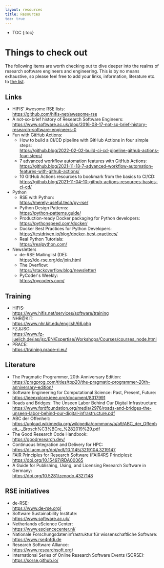 ```yaml
---
layout: resources
title: Resources
toc: true
---
```


- TOC
{:toc}

# Things to check out

The following items are worth checking out to dive deeper into the realms of research software engineers and engineering. This is by no means exhaustive, so please feel free to add your links, information, literature etc. to [the list](https://github.com/Helmholtz-HiRSE/helmholtz-hirse.github.io/blob/main/resources.md).


## Links

* HIFIS' Awesome RSE lists: <br> <https://github.com/hifis-net/awesome-rse>
* A not-so-brief history of Research Software Engineers: <br> <https://www.software.ac.uk/blog/2016-08-17-not-so-brief-history-research-software-engineers-0>
* Fun with [GitHub Actions](https://docs.github.com/en/actions):
    * How to build a CI/CD pipeline with GitHub Actions in four simple steps: <br> <https://github.blog/2022-02-02-build-ci-cd-pipeline-github-actions-four-steps/>
    * 7 advanced workflow automation features with GitHub Actions: <br> <https://github.blog/2021-11-18-7-advanced-workflow-automation-features-with-github-actions/>
    * 10 GitHub Actions resources to bookmark from the basics to CI/CD: <br> <https://github.blog/2021-11-04-10-github-actions-resources-basics-ci-cd/>
* Python
    * RSE with Python: <br> <https://merely-useful.tech/py-rse/>
    * Python Design Patterns:<br>  <https://python-patterns.guide/>
    * Production-ready Docker packaging for Python developers: <br> <https://pythonspeed.com/docker/>
    * Docker Best Practices for Python Developers: <br> <https://testdriven.io/blog/docker-best-practices/>
    * Real Python Tutorials: <br> <https://realpython.com/>
* Newsletters
    * de-RSE Mailinglist (DE): <br> <https://de-rse.org/de/join.html>
    * The Overflow: <br> <https://stackoverflow.blog/newsletter/>
    * PyCoder's Weekly: <br> <https://pycoders.com/>


## Training

* HIFIS: <br> <https://www.hifis.net/services/software/training>
* NHR@KIT: <br> <https://www.nhr.kit.edu/english/66.php>
* FZJ/JSC: <br> <https://www.fz-juelich.de/ias/jsc/EN/Expertise/Workshops/Courses/courses_node.html>
* PRACE: <br> <https://training.prace-ri.eu/>


## Literature

* The Pragmatic Programmer, 20th Anniversary Edition: <br> <https://pragprog.com/titles/tpp20/the-pragmatic-programmer-20th-anniversary-edition/>
* Software Engineering for Computational Science: Past, Present, Future: <br> <https://ieeexplore.ieee.org/document/8317991>
* Roads and Bridges: The Unseen Labor Behind Our Digital Infrastructure: <br> <https://www.fordfoundation.org/media/2976/roads-and-bridges-the-unseen-labor-behind-our-digital-infrastructure.pdf>
* ABC der Offenheit: <br> <https://upload.wikimedia.org/wikipedia/commons/a/a9/ABC_der_Offenheit_-_Brosch%C3%BCre_%282019%29.pdf>
* The Good Research Code Handbook: <br> <https://goodresearch.dev/>
* Continuous Integration and Delivery for HPC: <br> <https://dl.acm.org/doi/pdf/10.1145/3219104.3219147>
* FAIR Principles for Research Software (FAIR4RS Principles): <br> <https://doi.org/10.15497/RDA00065>
* A Guide for Publishing, Using, and Licensing Research Software in Germany: <br> <https://doi.org/10.5281/zenodo.4327148>


## RSE initiatives

* de-RSE: <br> <https://www.de-rse.org/>
* Software Sustainability Institute: <br> <https://www.software.ac.uk/>
* Netherlands eScience Center: <br> <https://www.esciencecenter.nl/>
* Nationale Forschungsdateninfrastruktur für wissenschaftliche Software: <br> <https://www.rse4nfdi.de>
* Research Software Alliance: <br> <https://www.researchsoft.org/>
* International Series of Online Research Software Events (SORSE): <br> <https://sorse.github.io/>

